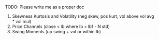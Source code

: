 TODO: Please write me as a proper doc

1. Skewness Kurtosis and Volatility (neg skew, pos kurt, vol above vol avg * vol mul)
2. Price Channels (close < lb where lb = lbf - N std)
3. Swing Moments (up swing + vol or within lb)